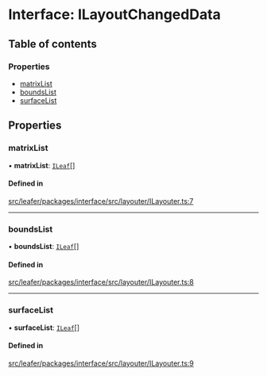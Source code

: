 # Interface: ILayoutChangedData

## Table of contents

### Properties

- [matrixList](ILayoutChangedData.md#matrixlist)
- [boundsList](ILayoutChangedData.md#boundslist)
- [surfaceList](ILayoutChangedData.md#surfacelist)

## Properties

### matrixList

• **matrixList**: [`ILeaf`](ILeaf.md)[]

#### Defined in

[src/leafer/packages/interface/src/layouter/ILayouter.ts:7](https://github.com/leaferjs/leafer/blob/ddf9650d989917c451947b101193d83f38b9fdcf/packages/interface/src/layouter/ILayouter.ts#L7)

___

### boundsList

• **boundsList**: [`ILeaf`](ILeaf.md)[]

#### Defined in

[src/leafer/packages/interface/src/layouter/ILayouter.ts:8](https://github.com/leaferjs/leafer/blob/ddf9650d989917c451947b101193d83f38b9fdcf/packages/interface/src/layouter/ILayouter.ts#L8)

___

### surfaceList

• **surfaceList**: [`ILeaf`](ILeaf.md)[]

#### Defined in

[src/leafer/packages/interface/src/layouter/ILayouter.ts:9](https://github.com/leaferjs/leafer/blob/ddf9650d989917c451947b101193d83f38b9fdcf/packages/interface/src/layouter/ILayouter.ts#L9)
